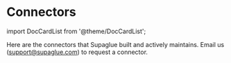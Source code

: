 # Connectors

import DocCardList from '@theme/DocCardList';

Here are the connectors that Supaglue built and actively maintains. Email us (support@supaglue.com) to request a connector.

<DocCardList />
